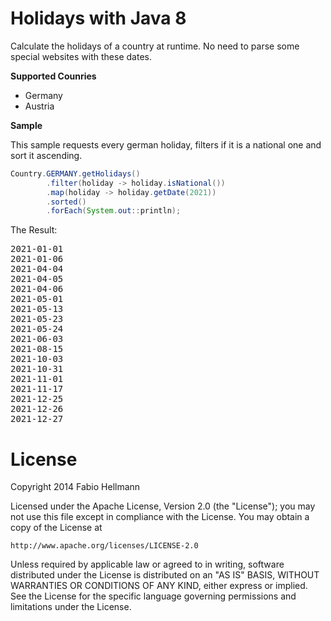 Holidays with Java 8
========

Calculate the holidays of a country at runtime. No need to parse some special websites with these dates.


**Supported Counries**
 - Germany
 - Austria

**Sample**

This sample requests every german holiday, filters if it is a national one and sort it ascending.

```java
Country.GERMANY.getHolidays()
        .filter(holiday -> holiday.isNational())
        .map(holiday -> holiday.getDate(2021))
        .sorted()
        .forEach(System.out::println);
```

The Result:
<pre>
2021-01-01
2021-01-06
2021-04-04
2021-04-05
2021-04-06
2021-05-01
2021-05-13
2021-05-23
2021-05-24
2021-06-03
2021-08-15
2021-10-03
2021-10-31
2021-11-01
2021-11-17
2021-12-25
2021-12-26
2021-12-27
</pre>

License
=======
Copyright 2014 Fabio Hellmann

Licensed under the Apache License, Version 2.0 (the "License");
you may not use this file except in compliance with the License.
You may obtain a copy of the License at

    http://www.apache.org/licenses/LICENSE-2.0

Unless required by applicable law or agreed to in writing, software
distributed under the License is distributed on an "AS IS" BASIS,
WITHOUT WARRANTIES OR CONDITIONS OF ANY KIND, either express or implied.
See the License for the specific language governing permissions and
limitations under the License.
